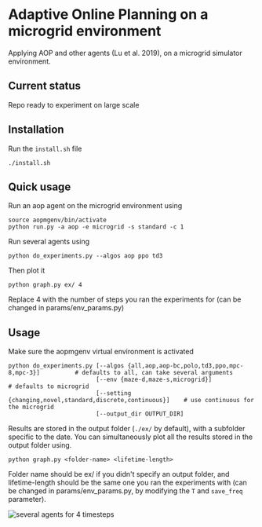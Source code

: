 # Adaptive Online Planning on a microgrid environment
Applying AOP and other agents (Lu et al. 2019), on a microgrid simulator environment.

## Current status
Repo ready to experiment on large scale

## Installation
Run the `install.sh` file

``` ./install.sh ```

## Quick usage
Run an aop agent on the microgrid environment using 

```
source aopmgenv/bin/activate
python run.py -a aop -e microgrid -s standard -c 1
```

Run several agents using

```
python do_experiments.py --algos aop ppo td3
```

Then plot it 
```
python graph.py ex/ 4
```
Replace 4 with the number of steps you ran the experiments for (can be changed in params/env_params.py)

## Usage

Make sure the aopmgenv virtual environment is activated
```
python do_experiments.py [--algos {all,aop,aop-bc,polo,td3,ppo,mpc-8,mpc-3}]          # defaults to all, can take several arguments  
                         [--env {maze-d,maze-s,microgrid}]                            # defaults to microgrid
                         [--setting {changing,novel,standard,discrete,continuous}]    # use continuous for the microgrid
                         [--output_dir OUTPUT_DIR]
```

Results are stored in the output folder (```./ex/``` by default), with a subfolder specific to the date. You can simultaneously plot all the results stored in the output folder using.

```
python graph.py <folder-name> <lifetime-length>
```

Folder name should be ex/ if you didn't specify an output folder, and lifetime-length should be the same one you ran the experiments with (can be changed in params/env_params.py, by modifying the ```T``` and ```save_freq``` parameter).

![several agents for 4 timesteps](https://github.com/TheSpaceSheep/aop/blob/master/rewards.png?raw=true)
